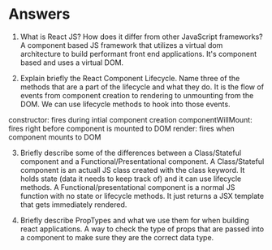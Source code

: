 # Answers

1. What is React JS? How does it differ from other JavaScript frameworks?
A component based JS framework that utilizes a virtual dom architecture to build performant front end applications. It's component based and uses a virtual DOM.


2. Explain briefly the React Component Lifecycle. Name three of the methods that are a part of the lifecycle and what they do.
It is the flow of events from component creation to rendering to unmounting from the DOM.  We can use lifecycle methods to hook into those events.

constructor:  fires during intial component creation 
componentWillMount:  fires right before component is mounted to DOM
render: fires when component mounts to DOM

3. Briefly describe some of the differences between a Class/Stateful component and a Functional/Presentational component.
A Class/Stateful component is an actuall JS class created with the class keyword.  It holds state (data it needs to keep track of) and it can use lifecycle methods.
A Functional/presentational component is a normal JS function with no state or lifecycle methods.  It just returns a JSX template that gets immediately rendered.

4. Briefly describe PropTypes and what we use them for when building react applications.
A way to check the type of props that are passed into a component to make sure they are the correct data type.

